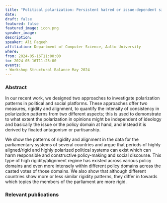 ```yaml
---
title: "Political polarization: Persistent hatred or issue-dependent sidings?"
date:
draft: false
featured: false
featured_image: icon.png
speaker_image:
description:
speaker: Ali Faqeeh
affiliation: Department of Computer Science, Aalto University
where:
from: 2024-05-16T11:00:00
to: 2024-05-16T11:25:00
events:
- Workshop Structural Balance May 2024 
---
```


### Abstract

In our recent work, we designed two approaches to investigate polarization patterns in political and social platforms. These approaches offer two measures, rigidity and alignment, to quantify the intensity of consistency in polarization patterns from two different aspects; this is used to demonstrate to what extent the polarization in opinions might be independent of ideology and basically the issue or the policy domain at hand, and instead it is derived by fixated antagonism or partisanship. 

We show the patterns of rigidity and alignment in the data for the parliamentary systems of several countries and argue that periods of highly aligned/rigid and highly polarized political systems can exist which can harm responsible and constructive policy-making and social discourse. This type of high rigidity/alignment regime has existed across various policy domains and even more intensely within different policy domains across the casted votes of those domains. We also show that although different countries show more or less similar rigidity patterns, they differ in towards which topics the members of the parliament are more rigid.


### Relevant publications 

